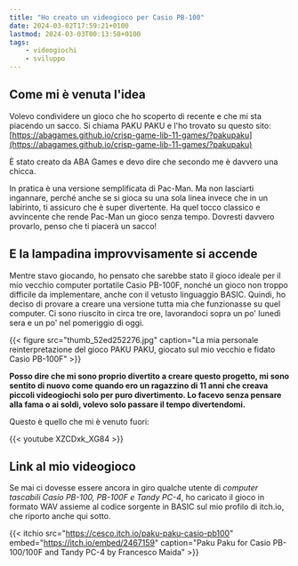 ```yaml
---
title: "Ho creato un videogioco per Casio PB-100"
date: 2024-03-02T17:59:21+0100
lastmod: 2024-03-03T00:13:58+0100
tags:
    - videogiochi
    - sviluppo
---
```


## Come mi è venuta l'idea

Volevo condividere un gioco che ho scoperto di recente e che mi sta piacendo un sacco. Si chiama PAKU PAKU e l'ho trovato su questo sito:  
[https://abagames.github.io/crisp-game-lib-11-games/?pakupaku](https://abagames.github.io/crisp-game-lib-11-games/?pakupaku)      

È stato creato da ABA Games e devo dire che secondo me è davvero una chicca.

In pratica è una versione semplificata di Pac-Man. Ma non lasciarti ingannare, perché anche se si gioca su una sola linea invece che in un labirinto, ti assicuro che è super divertente. Ha quel tocco classico e avvincente che rende Pac-Man un gioco senza tempo. Dovresti davvero provarlo, penso che ti piacerà un sacco!

## E la lampadina improvvisamente si accende

Mentre stavo giocando, ho pensato che sarebbe stato il gioco ideale per il mio vecchio computer portatile Casio PB-100F, nonché un gioco non troppo difficile da implementare, anche con il vetusto linguaggio BASIC. Quindi, ho deciso di provare a creare una versione tutta mia che funzionasse su quel computer. Ci sono riuscito in circa tre ore, lavorandoci sopra un po' lunedì sera e un po' nel pomeriggio di oggi. 

{{< figure src="thumb_52ed252276.jpg" caption="La mia personale reinterpretazione del gioco PAKU PAKU, giocato sul mio vecchio e fidato Casio PB-100F" >}}

**Posso dire che mi sono proprio divertito a creare questo progetto, mi sono sentito di nuovo come quando ero un ragazzino di 11 anni che creava piccoli videogiochi solo per puro divertimento. Lo facevo senza pensare alla fama o ai soldi, volevo solo passare il tempo divertendomi.**

Questo è quello che mi è venuto fuori:

{{< youtube XZCDxk_XG84 >}}  
  
## Link al mio videogioco

Se mai ci dovesse essere ancora in giro qualche utente di *computer tascabili Casio PB-100, PB-100F e Tandy PC-4*, ho caricato il gioco in formato WAV assieme al codice sorgente in BASIC sul mio profilo di itch.io, che riporto anche qui sotto.

{{< itchio src="https://cesco.itch.io/paku-paku-casio-pb100" embed="https://itch.io/embed/2467159" caption="Paku Paku for Casio PB-100/100F and Tandy PC-4 by Francesco Maida" >}}